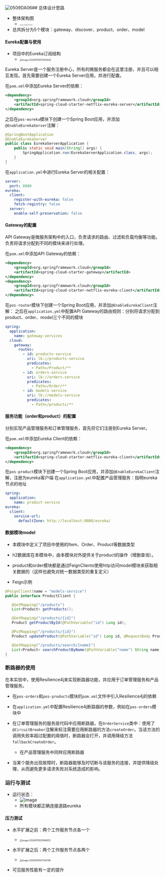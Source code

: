 ![0509DA06](https://github.com/sawork-2024/aw06-thdlrt/assets/102659095/74e3ef5a-f8fc-458f-98cd-e0432d8a4c8c)## 总体设计思路

- 整体架构图
  - <img src="https://thdlrt.oss-cn-beijing.aliyuncs.com/image-20240605000701209.png" alt="image-20240605000701209" style="zoom:20%;" />
- 总共拆分为5个模块：gateway、discover、product、order、model
  
#### Eureka配置与使用

- 项目中的Eureka订阅结构
  - <img src="https://thdlrt.oss-cn-beijing.aliyuncs.com/image-20240515013355428.png" alt="image-20240515013355428" style="zoom:50%;" />

Eureka Server是一个服务注册中心，所有的微服务都会在这里注册，并且可以相互发现。首先需要创建一个Eureka Server应用，并进行配置。

在`pom.xml`中添加Eureka Server的依赖：

```xml
<dependency>
    <groupId>org.springframework.cloud</groupId>
    <artifactId>spring-cloud-starter-netflix-eureka-server</artifactId>
</dependency>
```

之后在`pos-eureka`模块下创建一个Spring Boot应用，并添加`@EnableEurekaServer`注解：

```java
@SpringBootApplication
@EnableEurekaServer
public class EurekaServerApplication {
    public static void main(String[] args) {
        SpringApplication.run(EurekaServerApplication.class, args);
    }
}
```

在`application.yml`中进行Eureka Server的相关配置：

```yml
server:
  port: 8080
eureka:
  client:
    register-with-eureka: false
    fetch-registry: false
  server:
    enable-self-preservation: false

```

#### Gateway的配置

API Gateway是微服务架构中的入口，负责请求的路由、过滤和负载均衡等功能。负责将请求分配到不同的模块来进行处理。

在`pom.xml`中添加API Gateway的依赖：

```xml
<dependency>
    <groupId>org.springframework.cloud</groupId>
    <artifactId>spring-cloud-starter-gateway</artifactId>
</dependency>
<dependency>
    <groupId>org.springframework.cloud</groupId>
    <artifactId>spring-cloud-starter-netflix-eureka-client</artifactId>
</dependency>
```

在`pos-router`模块下创建一个Spring Boot应用，并添加`@EnableEurekaClient`注解：
之后在`application.yml`中配置API Gateway的路由规则：分别将请求分配到product、order、model三个不同的模块

```yml
spring:
  application:
    name: gateway-services
  cloud:
    gateway:
      routes:
        - id: products-service
          uri: lb://products-service
          predicates:
            - Path=/Product/**
        - id: orders-service
          uri: lb://orders-service
          predicates:
            - Path=/Order/**
        - id: models-service
          uri: lb://models-service
          predicates:
            - Path=/products/**

```

#### 服务功能（order和product）的配置

分别实现产品管理服务和订单管理服务，首先将它们注册到Eureka Server。

在`pom.xml`中添加Eureka Client的依赖：

```xml
<dependency>
    <groupId>org.springframework.cloud</groupId>
    <artifactId>spring-cloud-starter-netflix-eureka-client</artifactId>
</dependency>
```
在`pos-product`模块下创建一个Spring Boot应用，并添加`@EnableEurekaClient`注解，注册为eureka客户端
在`application.yml`中配置产品管理服务：指明eureka节点的地址

```yml
spring:
  application:
    name: product-service
eureka:
  client:
    service-url:
      defaultZone: http://localhost:8080/eureka/
```
#### 数据模块model
- 本模块中定义了项目中使用的Item、Order、Product等数据类型
- h2数据库在本模块中，由本模块对外提供关于product的操作（增删查询）。
- product和order模块都是通过FeignClients使用http访问model模块来获取相关数据的（这样也避免对统一数据类型的重复定义）

- Feign示例

 ```java
@FeignClient(name = "models-service")
public interface ProductClient {

    @GetMapping("/products")
    List<Product> getProducts();

    @GetMapping("/products/{id}")
    Product getProductById(@PathVariable("id") Long id);

    @PutMapping("/products/{id}")
    Product updateProduct(@PathVariable("id") Long id, @RequestBody Product product);

    @GetMapping("/products/search/{name}")
    List<Product> searchProductByName(@PathVariable("name") String name);
}
```

### 断路器的使用

在本实验中，使用Resilience4j来实现断路器功能，并应用于订单管理服务和产品管理服务。

- 在`pos-orders`和`pos-products`模块的`pom.xml`文件中引入Resilience4j的依赖

- 在`application.yml`中配置Resilience4j断路器的参数，例如在`pos-orders`模块中
- 在订单管理服务的服务层代码中应用断路器，在`OrderService`类中：使用了`@CircuitBreaker`注解来标注需要应用断路器的方法`createOrder`。当该方法的调用失败率超过配置的阈值时，断路器会打开，并调用降级方法`fallbackCreateOrder`。
  - 在产品管理服务中同样应用断路器
- 当某个服务出现故障时，断路器能够及时切断与该服务的连接，并提供降级处理，从而避免更多请求失败对系统造成的影响。

### 运行与测试

- 运行状态：
  - ![image](https://github.com/sawork-2024/aw06-thdlrt/assets/102659095/d0cecd0a-f8ce-44bb-810d-d38096123a69)
  - 所有模块都正确连接道路eureka

#### 压力测试

- 水平扩展之前：两个工作服务节点各一个
  - <img src="https://thdlrt.oss-cn-beijing.aliyuncs.com/image-20240515021649012.png" alt="image-20240515021649012" style="zoom: 50%;" />

- 水平扩展之后：两个工作服务节点各两个
  - <img src="https://thdlrt.oss-cn-beijing.aliyuncs.com/image-20240515021744746.png" alt="image-20240515021744746" style="zoom:50%;" />

- 可见服务性能有一定的提升
